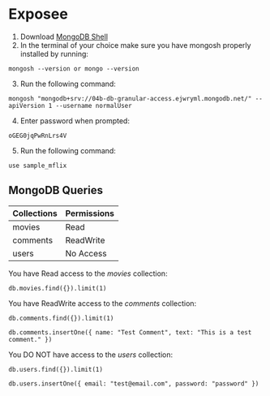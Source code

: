 # Exposee

1. Download [MongoDB Shell](https://www.mongodb.com/try/download/shell)
2. In the terminal of your choice make sure you have mongosh properly installed by running: 
```
mongosh --version or mongo --version
```
3. Run the following command: 
```
mongosh "mongodb+srv://04b-db-granular-access.ejwryml.mongodb.net/" --apiVersion 1 --username normalUser
```
4. Enter password when prompted: 
```
oGEG0jqPwRnLrs4V
```
5. Run the following command: 
```
use sample_mflix 
```

## MongoDB Queries 

| Collections  | Permissions |
| ------------- | ------------- |
| movies  | Read  |
| comments  | ReadWrite  |
| users  | No Access  |

You have Read access to the *movies* collection: 
```
db.movies.find({}).limit(1)
```
You have ReadWrite access to the *comments* collection: 
```
db.comments.find({}).limit(1)
```
```
db.comments.insertOne({ name: "Test Comment", text: "This is a test comment." })
```
You DO NOT have access to the *users* collection:
```
db.users.find({}).limit(1)
```
```
db.users.insertOne({ email: "test@email.com", password: "password" })
```